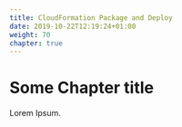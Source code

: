 ```yaml
---
title: CloudFormation Package and Deploy
date: 2019-10-22T12:19:24+01:00
weight: 70
chapter: true
---
```


# Some Chapter title

Lorem Ipsum.

